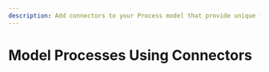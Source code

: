```yaml
---
description: Add connectors to your Process model that provide unique functions.
---
```


# Model Processes Using Connectors

